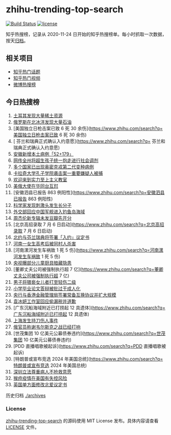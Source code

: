 # zhihu-trending-top-search

[![Build Status](https://github.com/justjavac/zhihu-trending-top-search/workflows/ci/badge.svg?branch=main)](https://github.com/justjavac/zhihu-trending-top-search/actions)
[![license](https://img.shields.io/github/license/justjavac/zhihu-trending-top-search)](https://github.com/justjavac/zhihu-trending-top-search/blob/main/LICENSE)

知乎热搜榜，记录从 2020-11-24 日开始的知乎热搜榜单。每小时抓取一次数据，按天[归档](./archives)。

## 相关项目

- [知乎热门话题](https://github.com/justjavac/zhihu-trending-hot-questions)
- [知乎热门视频](https://github.com/justjavac/zhihu-trending-hot-video)
- [微博热搜榜](https://github.com/justjavac/weibo-trending-hot-search)

## 今日热搜榜

<!-- BEGIN -->
<!-- 最后更新时间 Tue Jul 05 2022 21:38:29 GMT+0800 (China Standard Time) -->

1. [土耳其发现大量稀土资源](https://www.zhihu.com/search?q=土耳其发现大量稀土资源)
1. [俄罗斯在北冰洋发现大量石油](https://www.zhihu.com/search?q=俄罗斯在北冰洋发现大量石油)
1. [美国独立日枪击案已致 6 死 30 余伤](https://www.zhihu.com/search?q=美国独立日枪击案已致 6 死 30 余伤)
1. [	芬兰和瑞典正式确认入约意愿](https://www.zhihu.com/search?q=	芬兰和瑞典正式确认入约意愿)
1. [安徽新增本土病例「52+179」](https://www.zhihu.com/search?q=安徽新增本土病例「52+179」)
1. [网传全州将超生孩子统一抱走进行社会调剂](https://www.zhihu.com/search?q=网传全州将超生孩子统一抱走进行社会调剂)
1. [多个国家已出现奥密克戎第二代变种病例](https://www.zhihu.com/search?q=多个国家已出现奥密克戎第二代变种病例)
1. [卡拉奇大学孔子学院袭击案一重要嫌疑人被捕](https://www.zhihu.com/search?q=卡拉奇大学孔子学院袭击案一重要嫌疑人被捕)
1. [欢迎来到实力至上主义教室](https://www.zhihu.com/search?q=欢迎来到实力至上主义教室)
1. [美俄大使在华同台互怼](https://www.zhihu.com/search?q=美俄大使在华同台互怼)
1. [安徽泗县已报告 863 例阳性](https://www.zhihu.com/search?q=安徽泗县已报告 863 例阳性)
1. [科学家发现刺激头发生长分子](https://www.zhihu.com/search?q=科学家发现刺激头发生长分子)
1. [外交部回应中国军舰进入钓鱼岛海域](https://www.zhihu.com/search?q=外交部回应中国军舰进入钓鱼岛海域)
1. [周杰伦新专辑未发豆瓣先开分](https://www.zhihu.com/search?q=周杰伦新专辑未发豆瓣先开分)
1. [北京高招录取 7 月 6 日启动](https://www.zhihu.com/search?q=北京高招录取 7 月 6 日启动)
1. [北约与芬兰瑞典将签署「入约」议定书](https://www.zhihu.com/search?q=北约与芬兰瑞典将签署「入约」议定书)
1. [河南一女生高考后被同村人杀害](https://www.zhihu.com/search?q=河南一女生高考后被同村人杀害)
1. [河南漯河发生车祸致 1 死 5 伤](https://www.zhihu.com/search?q=河南漯河发生车祸致 1 死 5 伤)
1. [央视曝部分儿童厨具暗藏隐患](https://www.zhihu.com/search?q=央视曝部分儿童厨具暗藏隐患)
1. [董卿丈夫公司被强制执行超 7 亿](https://www.zhihu.com/search?q=董卿丈夫公司被强制执行超 7 亿)
1. [男子将猥亵女儿者打至轻伤二级](https://www.zhihu.com/search?q=男子将猥亵女儿者打至轻伤二级)
1. [小学毕业论文答辩被批过于成人化](https://www.zhihu.com/search?q=小学毕业论文答辩被批过于成人化)
1. [央行与香港金融管理局签署常备互换协议并扩大规模](https://www.zhihu.com/search?q=央行与香港金融管理局签署常备互换协议并扩大规模)
1. [袁冰妍工作室回应偷漏税并道歉](https://www.zhihu.com/search?q=袁冰妍工作室回应偷漏税并道歉)
1. [广东沉船海域附近已打捞起 12 具遗体](https://www.zhihu.com/search?q=广东沉船海域附近已打捞起 12 具遗体)
1. [上海发生持刀伤人事件](https://www.zhihu.com/search?q=上海发生持刀伤人事件)
1. [俄官员称谢韦尔斯克之战已经打响](https://www.zhihu.com/search?q=俄官员称谢韦尔斯克之战已经打响)
1. [世茂集团 10 亿美元公募债券违约](https://www.zhihu.com/search?q=世茂集团 10 亿美元公募债券违约)
1. [PDD 直播唱歌被起诉](https://www.zhihu.com/search?q=PDD 直播唱歌被起诉)
1. [特朗普或宣布竞选 2024 年美国总统](https://www.zhihu.com/search?q=特朗普或宣布竞选 2024 年美国总统)
1. [深圳立法尊重病人不抢救意愿](https://www.zhihu.com/search?q=深圳立法尊重病人不抢救意愿)
1. [猴痘疫情在美国有失控风险](https://www.zhihu.com/search?q=猴痘疫情在美国有失控风险)
1. [英国单方面修改北爱议定书](https://www.zhihu.com/search?q=英国单方面修改北爱议定书)

<!-- END -->

历史归档 [./archives](./archives)

### License

[zhihu-trending-top-search](https://github.com/justjavac/zhihu-trending-top-search)
的源码使用 MIT License 发布。具体内容请查看 [LICENSE](./LICENSE) 文件。
